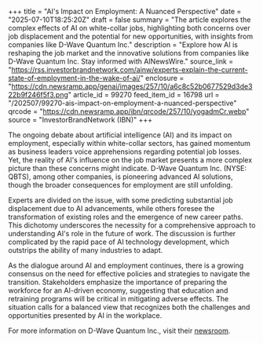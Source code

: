 +++
title = "AI's Impact on Employment: A Nuanced Perspective"
date = "2025-07-10T18:25:20Z"
draft = false
summary = "The article explores the complex effects of AI on white-collar jobs, highlighting both concerns over job displacement and the potential for new opportunities, with insights from companies like D-Wave Quantum Inc."
description = "Explore how AI is reshaping the job market and the innovative solutions from companies like D-Wave Quantum Inc. Stay informed with AINewsWire."
source_link = "https://rss.investorbrandnetwork.com/ainw/experts-explain-the-current-state-of-employment-in-the-wake-of-ai/"
enclosure = "https://cdn.newsramp.app/genai/images/257/10/a6c8c52b0677529d3de322b9f246f5f3.png"
article_id = 99270
feed_item_id = 16798
url = "/202507/99270-ais-impact-on-employment-a-nuanced-perspective"
qrcode = "https://cdn.newsramp.app/ibn/qrcode/257/10/yogadmCr.webp"
source = "InvestorBrandNetwork (IBN)"
+++

<p>The ongoing debate about artificial intelligence (AI) and its impact on employment, especially within white-collar sectors, has gained momentum as business leaders voice apprehensions regarding potential job losses. Yet, the reality of AI's influence on the job market presents a more complex picture than these concerns might indicate. D-Wave Quantum Inc. (NYSE: QBTS), among other companies, is pioneering advanced AI solutions, though the broader consequences for employment are still unfolding.</p><p>Experts are divided on the issue, with some predicting substantial job displacement due to AI advancements, while others foresee the transformation of existing roles and the emergence of new career paths. This dichotomy underscores the necessity for a comprehensive approach to understanding AI's role in the future of work. The discussion is further complicated by the rapid pace of AI technology development, which outstrips the ability of many industries to adapt.</p><p>As the dialogue around AI and employment continues, there is a growing consensus on the need for effective policies and strategies to navigate the transition. Stakeholders emphasize the importance of preparing the workforce for an AI-driven economy, suggesting that education and retraining programs will be critical in mitigating adverse effects. The situation calls for a balanced view that recognizes both the challenges and opportunities presented by AI in the workplace.</p><p>For more information on D-Wave Quantum Inc., visit their <a href="https://ibn.fm/QBTS" rel="nofollow" target="_blank">newsroom</a>.</p>